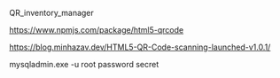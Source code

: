 QR_inventory_manager


https://www.npmjs.com/package/html5-qrcode

https://blog.minhazav.dev/HTML5-QR-Code-scanning-launched-v1.0.1/

mysqladmin.exe -u root password secret